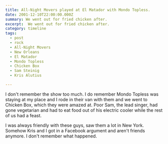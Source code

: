 ```yaml
---
title: All-Night Movers played at El Matador with Mondo Topless.
date: 2001-12-10T22:00:00.000Z
summary: We went out for fried chicken after.
excerpt:  We went out for fried chicken after.
category: timeline
tags:
  - post 
  - rock
  - All-Night Movers
  - New Orleans
  - El Matador
  - Mondo Topless
  - Chicken Box
  - Sam Steinig
  - Kris Alutius

---
```


I don't remember the show too much. I do remember Mondo Topless was staying at my place and I rode in their van with them and we went to Chicken Box, which they were amazed at. Poor Sam, the lead singer, had gone vegetarian and had to eat food out of his electric cooler while the rest of us had a feast.

I was always friendly with these guys, saw them a lot in New York. Somehow Kris and I got in a Facebook argument and aren't friends anymore. I don't remember what happened.